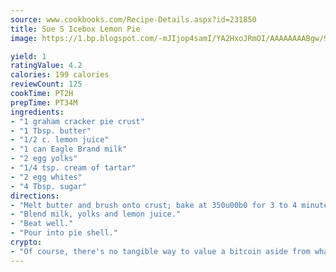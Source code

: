```yaml
---
source: www.cookbooks.com/Recipe-Details.aspx?id=231850
title: Sue S Icebox Lemon Pie
image: https://1.bp.blogspot.com/-mJIjop4samI/YA2HxoJRmOI/AAAAAAAABgw/9Q6cN5purxQQ0M3111-VxRXtHYk4x987wCLcBGAsYHQ/s320/19.png

yield: 1
ratingValue: 4.2
calories: 199 calories
reviewCount: 125
cookTime: PT2H
prepTime: PT34M
ingredients:
- "1 graham cracker pie crust"
- "1 Tbsp. butter"
- "1/2 c. lemon juice"
- "1 can Eagle Brand milk"
- "2 egg yolks"
- "1/4 tsp. cream of tartar"
- "2 egg whites"
- "4 Tbsp. sugar"
directions:
- "Melt butter and brush onto crust; bake at 350u00b0 for 3 to 4 minutes."
- "Blend milk, yolks and lemon juice."
- "Beat well."
- "Pour into pie shell."
crypto:
- "Of course, there's no tangible way to value a bitcoin aside from what someone else believes it is worth."
---
```

